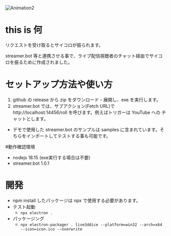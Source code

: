 ![Animation2](https://github.com/user-attachments/assets/53dd08b2-9dc5-44dd-9245-e0926e82b2fb)

# this is 何

リクエストを受け取るとサイコロが振られます。

streamer.bot 等と連携させる事で、ライブ配信視聴者のチャット経由でサイコロを振るために作成されました。

# セットアップ方法や使い方

1. github の release から zip をダウンロード・展開し、exe を実行します。
2. streamer.bot では、サブアクション(Fetch URL)で http://localhost:14456/roll を呼びます。例えばトリガーは YouTube への チャットとします。

* デモで使用した streamer.bot のサンプルは samples に含まれています。そちらをインポートしてテストする事も可能です。

#動作確認環境
- nodejs 18.15 (exe実行する場合は不要)
- streamer.bot 1.0.1

# 開発
- npm install したパッケージは npx で使用する必要があります。
- テスト起動
  - ```npx electron .```
- パッケージング
  - ```npx electron-packager . live3ddice --platform=win32 --arch=x64 --icon=icon.ico --overwrite```
